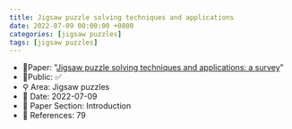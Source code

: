 ```yaml
---
title: Jigsaw puzzle solving techniques and applications
date: 2022-07-09 00:00:00 +0800
categories: [jigsaw puzzles]
tags: [jigsaw puzzles]
---
```


- 📙Paper: "[Jigsaw puzzle solving techniques and applications: a survey](https://www.semanticscholar.org/paper/Jigsaw-puzzle-solving-techniques-and-applications%3A-Markaki-Panagiotakis/a4f8abbb24a8d480d5dc5080db7d414face29dd8)"
- 🔑Public: ✅
- ⚲ Area: Jigsaw puzzles
- 📅 Date: 2022-07-09
- 🔎 Paper Section: Introduction
- 📝 References: 79
